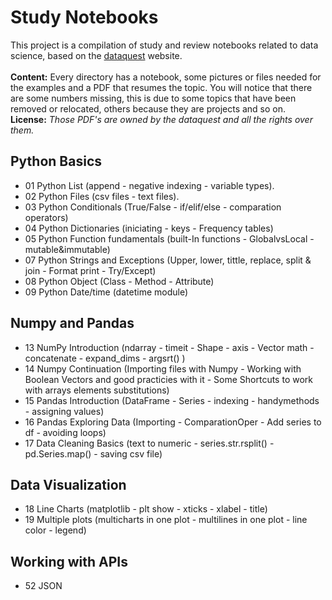 # Study Notebooks

This project is a compilation of study and review notebooks related to data science, based on the [dataquest](https://www.dataquest.io) website.<br><br>
**Content:** Every directory has a notebook, some pictures or files needed for the examples and a PDF that resumes the topic. You will notice that there are some numbers missing, this is due to some topics that have been removed or relocated, others because they are projects and so on.<br>
**License:** *Those PDF's are owned by the dataquest and all the rights over them.*

## Python Basics
* 01 Python List (append - negative indexing - variable types).
* 02 Python Files (csv files - text files).
* 03 Python Conditionals (True/False -  if/elif/else - comparation operators)
* 04 Python Dictionaries (iniciating - keys - Frequency tables)
* 05 Python Function fundamentals (built-In functions - GlobalvsLocal  -  mutable&immutable)
* 07 Python Strings and Exceptions (Upper, lower, tittle, replace, split & join - Format print - Try/Except)
* 08 Python Object (Class - Method - Attribute)
* 09 Python Date/time (datetime module)


## Numpy and Pandas
* 13 NumPy Introduction (ndarray - timeit - Shape - axis - Vector math - concatenate - expand_dims - argsrt() )
* 14 Numpy Continuation (Importing files with Numpy - Working with Boolean Vectors and good practicies with it - Some Shortcuts to work with arrays elements substitutions)
* 15 Pandas Introduction (DataFrame - Series - indexing - handymethods - assigning values)
* 16 Pandas Exploring Data (Importing - ComparationOper - Add series to df - avoiding loops)
* 17 Data Cleaning Basics (text to numeric - series.str.rsplit() - pd.Series.map() - saving csv file)

## Data Visualization
* 18 Line Charts (matplotlib - plt show - xticks - xlabel - title)
* 19 Multiple plots (multicharts in one plot - multilines in one plot - line color - legend)

## Working with APIs
* 52 JSON
